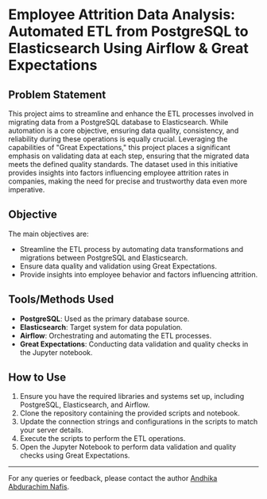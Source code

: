 
# Employee Attrition Data Analysis: Automated ETL from PostgreSQL to Elasticsearch Using Airflow & Great Expectations

## Problem Statement
This project aims to streamline and enhance the ETL processes involved in migrating data from a PostgreSQL database to Elasticsearch. While automation is a core objective, ensuring data quality, consistency, and reliability during these operations is equally crucial. Leveraging the capabilities of "Great Expectations," this project places a significant emphasis on validating data at each step, ensuring that the migrated data meets the defined quality standards. The dataset used in this initiative provides insights into factors influencing employee attrition rates in companies, making the need for precise and trustworthy data even more imperative.

## Objective
The main objectives are:
- Streamline the ETL process by automating data transformations and migrations between PostgreSQL and Elasticsearch.
- Ensure data quality and validation using Great Expectations.
- Provide insights into employee behavior and factors influencing attrition.

## Tools/Methods Used
- **PostgreSQL**: Used as the primary database source.
- **Elasticsearch**: Target system for data population.
- **Airflow**: Orchestrating and automating the ETL processes.
- **Great Expectations**: Conducting data validation and quality checks in the Jupyter notebook.

## How to Use
1. Ensure you have the required libraries and systems set up, including PostgreSQL, Elasticsearch, and Airflow.
2. Clone the repository containing the provided scripts and notebook.
3. Update the connection strings and configurations in the scripts to match your server details.
4. Execute the scripts to perform the ETL operations.
5. Open the Jupyter Notebook to perform data validation and quality checks using Great Expectations.

---

For any queries or feedback, please contact the author [Andhika Abdurachim Nafis](https://github.com/andhikanafis).
